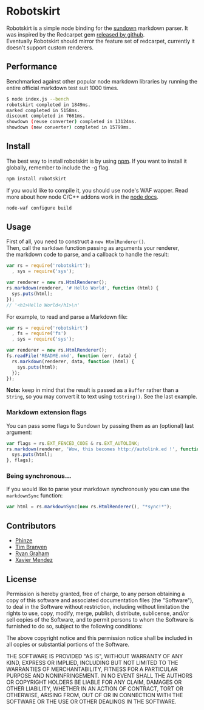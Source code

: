 # Robotskirt

Robotskirt is a simple node binding for the [sundown](https://github.com/tanoku/sundown)
markdown parser. It was inspired by the Redcarpet gem
[released by github](https://github.com/blog/832-rolling-out-the-redcarpet).  
Eventually Robotskirt should mirror the feature set of redcarpet,
currently it doesn't support custom renderers.

## Performance
Benchmarked against other popular node markdown libraries by running
the entire official markdown test suit 1000 times.

```bash
$ node index.js --bench
robotskirt completed in 1849ms.
marked completed in 5158ms.
discount completed in 7661ms.
showdown (reuse converter) completed in 13124ms.
showdown (new converter) completed in 15799ms.
```

## Install

The best way to install robotskirt is by using [npm](https://github.com/isaacs/npm).
If you want to install it globally, remember to include the -g flag.

```bash
npm install robotskirt
```

If you would like to compile it, you should use node's WAF wapper.
Read more about how node C/C++ addons work in the [node docs](http://nodejs.org/docs/v0.4.7/api/addons.html).

```bash
node-waf configure build
````

## Usage

First of all, you need to construct a `new HtmlRenderer()`.  
Then, call the `markdown` function passing as arguments your renderer,  
the markdown code to parse, and a callback to handle the result:

```javascript
var rs = require('robotskirt');
  , sys = require('sys');

var renderer = new rs.HtmlRenderer();
rs.markdown(renderer, '# Hello World', function (html) {
  sys.puts(html);
});
// '<h1>Hello World</h1>\n'
```

For example, to read and parse a Markdown file:

```javascript
var rs = require('robotskirt')
  , fs = require('fs')
  , sys = require('sys');

var renderer = new rs.HtmlRenderer();
fs.readFile('README.mkd', function (err, data) {
  rs.markdown(renderer, data, function (html) {
    sys.puts(html);
  });
});
```

**Note:** keep in mind that the result is passed as a `Buffer` rather than a `String`,
so you may convert it to text using `toString()`. See the last example.

### Markdown extension flags

You can pass some flags to Sundown by passing them as an (optional) last argument:

```javascript
var flags = rs.EXT_FENCED_CODE & rs.EXT_AUTOLINK;
rs.markdown(renderer, 'Wow, this becomes http://autolink.ed !', function (html) {
  sys.puts(html);
}, flags);
```

### Being synchronous...

If you would like to parse your markdown synchronously you can use the `markdownSync` function:

```javascript
var html = rs.markdownSync(new rs.HtmlRenderer(), "*sync!*");
```

## Contributors

* [Phinze](https://github.com/phinze)
* [Tim Branyen](https://github.com/tbranyen)
* [Ryan Graham](https://github.com/rmg)
* [Xavier Mendez](https://github.com/jmendeth)

## License

Permission is hereby granted, free of charge, to any person obtaining a copy of this software and associated documentation files (the "Software"), to deal in the Software without restriction, including without limitation the rights to use, copy, modify, merge, publish, distribute, sublicense, and/or sell copies of the Software, and to permit persons to whom the Software is furnished to do so, subject to the following conditions:

The above copyright notice and this permission notice shall be included in all copies or substantial portions of the Software.

THE SOFTWARE IS PROVIDED "AS IS", WITHOUT WARRANTY OF ANY KIND, EXPRESS OR IMPLIED, INCLUDING BUT NOT LIMITED TO THE WARRANTIES OF MERCHANTABILITY, FITNESS FOR A PARTICULAR PURPOSE AND NONINFRINGEMENT. IN NO EVENT SHALL THE AUTHORS OR COPYRIGHT HOLDERS BE LIABLE FOR ANY CLAIM, DAMAGES OR OTHER LIABILITY, WHETHER IN AN ACTION OF CONTRACT, TORT OR OTHERWISE, ARISING FROM, OUT OF OR IN CONNECTION WITH THE SOFTWARE OR THE USE OR OTHER DEALINGS IN THE SOFTWARE.
